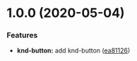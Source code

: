 # 1.0.0 (2020-05-04)


### Features

* **knd-button:** add knd-button ([ea81126](https://github.com/poulzinho/kondor/commit/ea81126580719868d56d915bf05ebde558f628e7))
